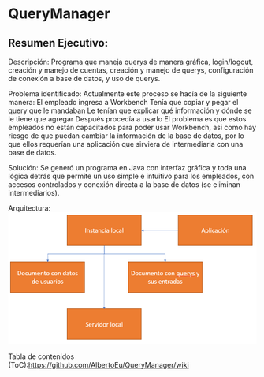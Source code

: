 # QueryManager
## Resumen Ejecutivo:
Descripción: Programa que maneja querys de manera gráfica, login/logout, creación y manejo de cuentas, creación y manejo de querys, configuración de conexión a base de datos, y uso de querys.

Problema identificado: 
Actualmente este proceso se hacía de la siguiente manera:
  El empleado ingresa a Workbench
  Tenía que copiar y pegar el query que le mandaban
  Le tenían que explicar qué información y dónde se le tiene que agregar
  Después procedía a usarlo
  El problema es que estos empleados no están capacitados para poder usar Workbench, así como hay riesgo de que puedan cambiar la información de la base de datos, por lo que ellos requerían una aplicación que sirviera de intermediaria con una base de datos.
  
Solución: Se generó un programa en Java con interfaz gráfica y toda una lógica detrás que permite un uso simple e intuitivo para los empleados, con accesos controlados y conexión directa a la base de datos (se eliminan intermediarios).

Arquitectura:
![alt text](https://github.com/AlbertoEu/QueryManager/blob/Pantallas/src/Images/Arquitectura.png)

Tabla de contenidos (ToC):https://github.com/AlbertoEu/QueryManager/wiki
